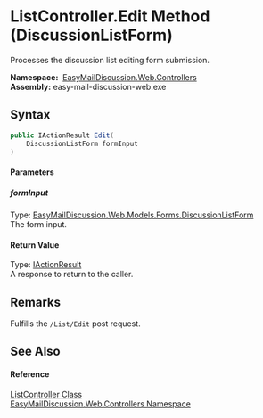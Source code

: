 ListController.Edit Method (DiscussionListForm)
===============================================
Processes the discussion list editing form submission.

  **Namespace:**  [EasyMailDiscussion.Web.Controllers][1]  
  **Assembly:** easy-mail-discussion-web.exe

Syntax
------

```csharp
public IActionResult Edit(
	DiscussionListForm formInput
)
```

#### Parameters

##### *formInput*
Type: [EasyMailDiscussion.Web.Models.Forms.DiscussionListForm][2]  
 The form input.

#### Return Value
Type: [IActionResult][3]  
 A response to return to the caller. 

Remarks
-------
 Fulfills the `/List/Edit` post request. 

See Also
--------

#### Reference
[ListController Class][4]  
[EasyMailDiscussion.Web.Controllers Namespace][1]  

[1]: ../README.md
[2]: ../../EasyMailDiscussion.Web.Models.Forms/DiscussionListForm/README.md
[3]: https://docs.microsoft.com/dotnet/api/microsoft.aspnetcore.mvc.iactionresult
[4]: README.md